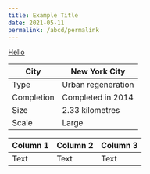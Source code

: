 ```yaml
---
title: Example Title
date: 2021-05-11
permalink: /abcd/permalink
---
```

[Hello](https://google.com)

[](/files/aeron_chairs_recycling_instructions_3.pdf)

| City | New York City |
| -------- | -------- |
| Type | Urban regeneration |
| Completion | Completed in 2014 |
| Size | 2.33 kilometres |
| Scale | Large |




| Column 1 | Column 2 | Column 3 |
| -------- | -------- | -------- |
| Text     | Text     | Text     |

